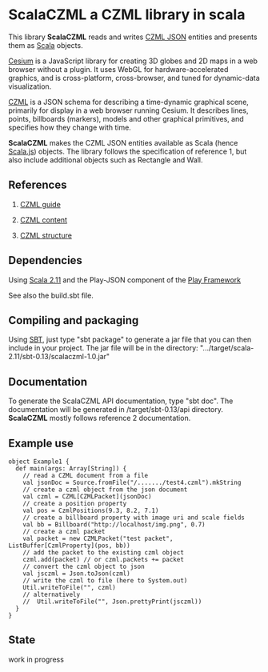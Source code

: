 # ScalaCZML a CZML library in scala 

This library **ScalaCZML** reads and writes 
[CZML JSON](https://github.com/AnalyticalGraphicsInc/cesium/wiki/CZML-Guide) entities and 
presents them as [Scala](http://www.scala-lang.org/) objects.

[Cesium](http://cesiumjs.org/) is a JavaScript library for creating 3D globes and 2D maps in a web browser without a plugin. 
It uses WebGL for hardware-accelerated graphics, and is cross-platform, cross-browser, 
and tuned for dynamic-data visualization. 

[CZML](https://github.com/AnalyticalGraphicsInc/cesium/wiki/CZML-Guide) is a JSON schema for 
describing a time-dynamic graphical scene, primarily for display in a web browser running Cesium.
It describes lines, points, billboards (markers), models and
other graphical primitives, and specifies how they change with time.

**ScalaCZML** makes the CZML JSON entities available as Scala (hence [Scala.js](http://www.scala-js.org/)) objects. 
The library follows the specification of reference 1, but also include additional objects such as Rectangle and Wall.

## References
 
1) [CZML guide](https://github.com/AnalyticalGraphicsInc/cesium/wiki/CZML-Guide)

2) [CZML content](https://github.com/AnalyticalGraphicsInc/cesium/wiki/CZML-Content)

3) [CZML structure](https://github.com/AnalyticalGraphicsInc/cesium/wiki/CZML-Structure)

## Dependencies

Using [Scala 2.11](http://www.scala-lang.org/) and the Play-JSON component 
of the [Play Framework](https://www.playframework.com/)

See also the build.sbt file.

## Compiling and packaging

Using [SBT](http://www.scala-sbt.org/), just type "sbt package" to generate a jar file that you can then 
include in your project. The jar file will be in the directory:
 ".../target/scala-2.11/sbt-0.13/scalaczml-1.0.jar" 

## Documentation

To generate the ScalaCZML API documentation, type "sbt doc". The documentation will be generated in 
/target/sbt-0.13/api directory. **ScalaCZML** mostly follows reference 2 documentation. 

## Example use

    object Example1 {
      def main(args: Array[String]) {
        // read a CZML document from a file
        val jsonDoc = Source.fromFile("/......./test4.czml").mkString
        // create a czml object from the json document
        val czml = CZML[CZMLPacket](jsonDoc)
        // create a position property
        val pos = CzmlPositions(9.3, 8.2, 7.1)
        // create a billboard property with image uri and scale fields
        val bb = Billboard("http://localhost/img.png", 0.7)
        // create a czml packet
        val packet = new CZMLPacket("test packet", ListBuffer[CzmlProperty](pos, bb))
        // add the packet to the existing czml object
        czml.add(packet) // or czml.packets += packet
        // convert the czml object to json
        val jsczml = Json.toJson(czml)
        // write the czml to file (here to System.out)
        Util.writeToFile("", czml)
        // alternatively
        //  Util.writeToFile("", Json.prettyPrint(jsczml))
      }
    }
    
## State

work in progress

